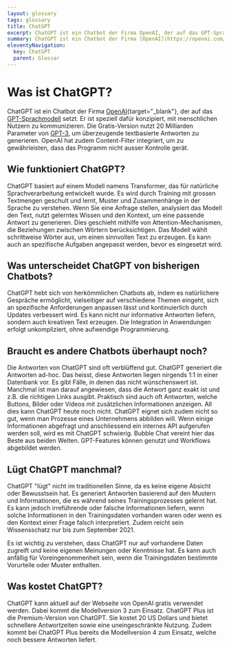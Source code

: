 ```yaml
---
layout: glossary
tags: glossary
title: ChatGPT
excerpt: ChatGPT ist ein Chatbot der Firma OpenAI, der auf das GPT-Sprachmodell setzt. Er ist speziell dafür konzipiert, mit menschlichen Nutzern zu kommunizieren. 
summary: ChatGPT ist ein Chatbot der Firma [OpenAI](https://openai.com/){target="_blank"}, der auf das [GPT-Sprachmodell](/glossar/gpt/) setzt. Er ist speziell dafür konzipiert, mit menschlichen Nutzern zu kommunizieren. Die Gratis-Version nutzt 20 Milliarden Parameter von [GPT-3](/glossar/gpt-3/), um überzeugende textbasierte Antworten zu generieren. OpenAI hat zudem Content-Filter integriert, um zu gewährleisten, dass das Programm nicht ausser Kontrolle gerät.
eleventyNavigation:
  key: ChatGPT
  parent: Glossar
---
```


# Was ist ChatGPT?
ChatGPT ist ein Chatbot der Firma [OpenAI](https://openai.com/){target="_blank"}, der auf das [GPT-Sprachmodell](/glossar/gpt/) setzt. Er ist speziell dafür konzipiert, mit menschlichen Nutzern zu kommunizieren. Die Gratis-Version nutzt 20 Milliarden Parameter von [GPT-3](/glossar/gpt-3/), um überzeugende textbasierte Antworten zu generieren. OpenAI hat zudem Content-Filter integriert, um zu gewährleisten, dass das Programm nicht ausser Kontrolle gerät.

## Wie funktioniert ChatGPT?
ChatGPT basiert auf einem Modell namens Transformer, das für natürliche Sprachverarbeitung entwickelt wurde. Es wird durch Training mit grossen Textmengen geschult und lernt, Muster und Zusammenhänge in der Sprache zu verstehen. Wenn Sie eine Anfrage stellen, analysiert das Modell den Text, nutzt gelerntes Wissen und den Kontext, um eine passende Antwort zu generieren. Dies geschieht mithilfe von Attention-Mechanismen, die Beziehungen zwischen Wörtern berücksichtigen. Das Modell wählt schrittweise Wörter aus, um einen sinnvollen Text zu erzeugen. Es kann auch an spezifische Aufgaben angepasst werden, bevor es eingesetzt wird.

## Was unterscheidet ChatGPT von bisherigen Chatbots?
ChatGPT hebt sich von herkömmlichen Chatbots ab, indem es natürlichere Gespräche ermöglicht, vielseitiger auf verschiedene Themen eingeht, sich an spezifische Anforderungen anpassen lässt und kontinuierlich durch Updates verbessert wird. Es kann nicht nur informative Antworten liefern, sondern auch kreativen Text erzeugen. Die Integration in Anwendungen erfolgt unkompliziert, ohne aufwendige Programmierung.

## Braucht es andere Chatbots überhaupt noch?
Die Antworten von ChatGPT sind oft verblüffend gut. ChatGPT generiert die Antworten ad-hoc. Das heisst, diese Antworten liegen nirgends 1:1 in einer Datenbank vor. Es gibt Fälle, in denen das nicht wünschenswert ist. Manchmal ist man darauf angewiesen, dass die Antwort ganz exakt ist und z.B. die richtigen Links ausgibt. Praktisch sind auch oft Antworten, welche Buttons, Bilder oder Videos mit zusätzlichen Informationen anzeigen. All dies kann ChatGPT heute noch nicht. 
ChatGPT eignet sich zudem nicht so gut, wenn man Prozesse eines Unternehmens abbilden will. Wenn einige Informationen abgefragt und anschliessend ein internes API aufgerufen werden soll, wird es mit ChatGPT schwierig. Bubble Chat vereint hier das Beste aus beiden Welten. GPT-Features können genutzt und Workflows abgebildet werden.

## Lügt ChatGPT manchmal?
ChatGPT "lügt" nicht im traditionellen Sinne, da es keine eigene Absicht oder Bewusstsein hat. Es generiert Antworten basierend auf den Mustern und Informationen, die es während seines Trainingsprozesses gelernt hat. Es kann jedoch irreführende oder falsche Informationen liefern, wenn solche Informationen in den Trainingsdaten vorhanden waren oder wenn es den Kontext einer Frage falsch interpretiert. Zudem reicht sein Wissensschatz nur bis zum September 2021.

Es ist wichtig zu verstehen, dass ChatGPT nur auf vorhandene Daten zugreift und keine eigenen Meinungen oder Kenntnisse hat. Es kann auch anfällig für Voreingenommenheit sein, wenn die Trainingsdaten bestimmte Vorurteile oder Muster enthalten.

## Was kostet ChatGPT?
ChatGPT kann aktuell auf der Webseite von OpenAI gratis verwendet werden. Dabei kommt die Modellversion 3 zum Einsatz. ChatGPT Plus ist die Premium-Version von ChatGPT. Sie kostet 20 US Dollars und bietet schnellere Antwortzeiten sowie eine uneingeschränkte Nutzung. Zudem kommt bei ChatGPT Plus bereits die Modellversion 4 zum Einsatz, welche noch bessere Antworten liefert.


